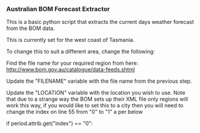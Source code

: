 ### Australian BOM Forecast Extractor

This is a basic python script that extracts the current days weather forecast from the BOM data.

This is currently set for the west coast of Tasmania.

To change this to suit a different area, change the following:

Find the file name for your required region from here: http://www.bom.gov.au/catalogue/data-feeds.shtml

Update the "FILENAME" variable with the file name from the previous step.

Update the "LOCATION" variable with the location you wish to use. Note that due to a strange way the BOM sets up their XML file only regions will work this way, if you would like to set this to a city then you will need to change the index on line 55 from "0" to "1" a per below

if period.attrib.get("index") == "0":
